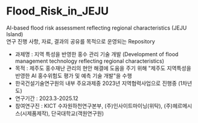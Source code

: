 # Flood_Risk_in_JEJU
AI-based flood risk assessment reflecting regional characteristics (JEJU Island)   
연구 진행 사항, 자료, 결과의 공유를 목적으로 운영되는 Repository

* 과제명 : 지역 특성을 반영한 홍수 관리 기술 개발 (Development of flood management technology reflecting regional characteristics)
* 목적 : 제주도 홍수재난 관리의 현안 해결에 도움을 주기 위해 "제주도 지역특성을 반영한 AI 홍수위험도 평가 및 예측 기술 개발"을 수행
* 한국건설기술연구원의 내부 주요과제중 2023년 지역협력사업으로 진행중 (1차년도)
* 연구기간 : 2023.3-2025.12
* 참여연구진 : KICT 수자원하천연구본부, (주)인사이트마이닝(위탁), (주)헤르메시스(시제품제작), 단국대학교(객원연구원)

  
